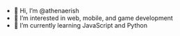 - 👋 Hi, I’m @athenaerish
- 👀 I’m interested in web, mobile, and game development
- 🌱 I’m currently learning JavaScript and Python

<!---
athenaerish/athenaerish is a ✨ special ✨ repository because its `README.md` (this file) appears on your GitHub profile.
You can click the Preview link to take a look at your changes.
--->
